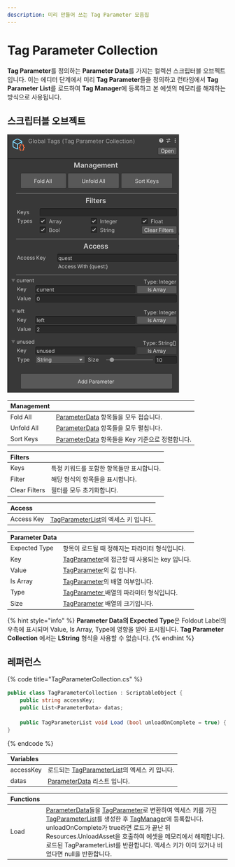 ```yaml
---
description: 미리 만들어 쓰는 Tag Parameter 모음집
---
```


# Tag Parameter Collection

**Tag Parameter**를 정의하는 **Parameter Data**를 가지는 컬렉션 스크립터블 오브젝트 입니다. 이는 에디터 단계에서 미리 **Tag Parameter**들을 정의하고 런타임에서 **Tag Parameter List**를 로드하여 **Tag Manager**에 등록하고 본 에셋의 메모리를 해제하는 방식으로 사용됩니다.

## 스크립터블 오브젝트

![Cube Collector &#xC608;&#xC81C;&#xC758; &#xC608;&#xC2DC; \(unused&#xB294; &#xC608;&#xC81C;&#xC5D0; &#xC5C6;&#xC74C;\)](../../.gitbook/assets/tag_parameter_collection_inspector.png)

| Management |  |
| :--- | :--- |
| Fold All | [ParameterData](parameter-data.md) 항목들을 모두 접습니다. |
| Unfold All | [ParameterData](parameter-data.md) 항목들을 모두 펼칩니다. |
| Sort Keys | [ParameterData](parameter-data.md) 항목들을 Key 기준으로 정렬합니다. |

| Filters |  |
| :--- | :--- |
| Keys | 특정 키워드를 포함한 항목들만 표시합니다. |
| Filter | 해당 형식의 항목들을 표시합니다. |
| Clear Filters | 필터를 모두 초기화합니다. |

| Access |  |
| :--- | :--- |
| Access Key | [TagParameterList](../tag-parameter-list/)의 엑세스 키 입니다. |

| Parameter Data |  |
| :--- | :--- |
| Expected Type | 항목이 로드될 때 정해지는 파라미터 형식입니다. |
| Key | [TagParameter](../tag-parameter-list/tag-parameter.md)에 접근할 때 사용되는 key 입니다. |
| Value | [TagParameter](../tag-parameter-list/tag-parameter.md)의 값 입니다. |
| Is Array | [TagParameter](../tag-parameter-list/tag-parameter.md)의 배열 여부입니다. |
| Type | [TagParameter ](../tag-parameter-list/tag-parameter.md)배열의 파라미터 형식입니다. |
| Size | [TagParameter](../tag-parameter-list/tag-parameter.md) 배열의 크기입니다.  |

{% hint style="info" %}
**Parameter Data의 Expected Type**은 Foldout Label의 우측에 표시되며 Value, Is Array, Type에 영향을 받아 표시됩니다. **Tag Parameter Collection** 에서는 **LString** 형식을 사용할 수 없습니다.
{% endhint %}

## 레퍼런스

{% code title="TagParameterCollection.cs" %}
```csharp
public class TagParameterCollection : ScriptableObject {
    public string accessKey;
    public List<ParameterData> datas;
    
    public TagParameterList void Load (bool unloadOnComplete = true) { }
}
```
{% endcode %}

| Variables |  |
| :--- | :--- |
| accessKey | 로드되는 [TagParameterList](../tag-parameter-list/)의 엑세스 키 입니다. |
| datas | [ParameterData](parameter-data.md) 리스트 입니다. |

| Functions |  |
| :--- | :--- |
| Load | [ParameterData](parameter-data.md)들을 [TagParameter](../tag-parameter-list/tag-parameter.md)로 변환하여 엑세스 키를 가진 [TagParameterList](../tag-parameter-list/)를 생성한 후  [TagManager](../tag-manager/)에 등록합니다. unloadOnComplete가 true라면 로드가 끝난 뒤 Resources.UnloadAsset을 호출하여 에셋을 메모리에서 해제합니다. 로드된 TagParameterList를 반환합니다. 엑세스 키가 이미 있거나 비었다면 null을 반환합니다. |

